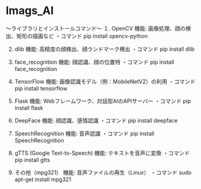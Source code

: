 # Imags_AI
〜ライブラリとインストールコマンド〜
１. OpenCV
機能: 画像処理、顔の検出、矩形の描画など
・コマンド
pip install opencv-python

2. dlib
機能: 高精度の顔検出、顔ランドマーク検出
・コマンド
pip install dlib

3. face_recognition
機能: 顔認識、顔の位置特
・コマンド
pip install face_recognition

4. TensorFlow
機能: 画像認識モデル（例：MobileNetV2）の利用
・コマンド
pip install tensorflow

5. Flask
機能: Webフレームワーク、対話型AIのAPIサーバー
・コマンド
pip install flask

6. DeepFace
機能: 顔認識、感情認識
・コマンド
pip install deepface

7. SpeechRecognition
機能: 音声認識
・コマンド
pip install SpeechRecognition

8. gTTS (Google Text-to-Speech)
機能: テキストを音声に変換
・コマンド
pip install gtts

9. その他（mpg321）
機能: 音声ファイルの再生（Linux）
・コマンド
sudo apt-get install mpg321
